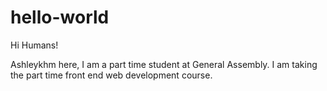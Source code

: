 # hello-world

Hi Humans!

Ashleykhm here, I am a part time student at General Assembly.
I am taking the part time front end web development course.
